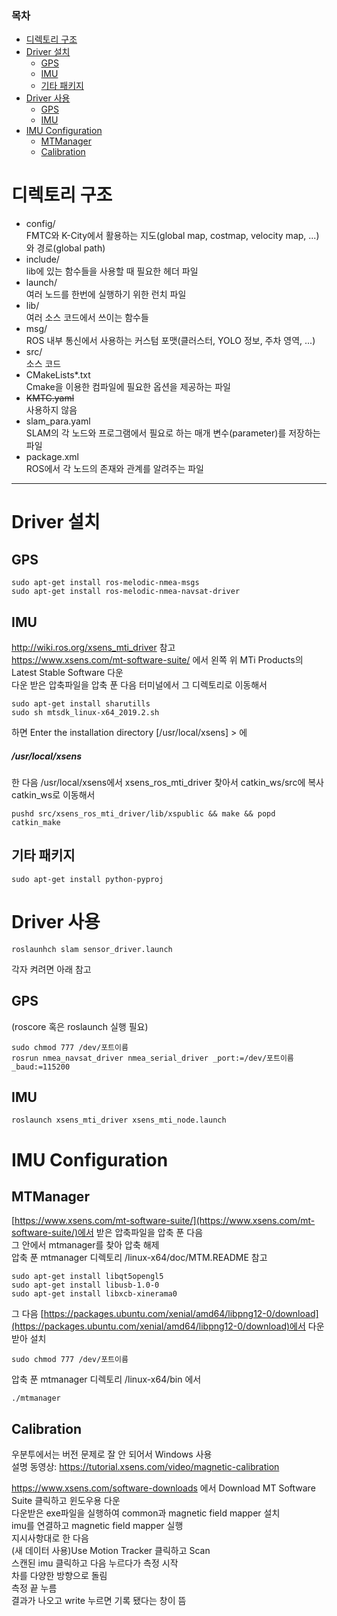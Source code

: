 ### 목차
- [디렉토리 구조](#디렉토리-구조)
- [Driver 설치](#driver-설치)
  * [GPS](#gps)
  * [IMU](#imu)
  * [기타 패키지](#기타-패키지)
- [Driver 사용](#driver-사용)
  * [GPS](#gps-1)
  * [IMU](#imu-1)
- [IMU Configuration](#imu-configuration)
  * [MTManager](#mtmanager)
  * [Calibration](#calibration)

# 디렉토리 구조
* config/   
FMTC와 K-City에서 활용하는 지도(global map, costmap, velocity map, ...)와 경로(global path)
* include/   
lib에 있는 함수들을 사용할 때 필요한 헤더 파일
* launch/   
여러 노드를 한번에 실행하기 위한 런치 파일 
* lib/   
여러 소스 코드에서 쓰이는 함수들
* msg/   
ROS 내부 통신에서 사용하는 커스텀 포맷(클러스터, YOLO 정보, 주차 영역, ...)
* src/   
소스 코드
* CMakeLists*.txt   
Cmake을 이용한 컴파일에 필요한 옵션을 제공하는 파일
* ~~KMTC.yaml~~   
사용하지 않음
* slam_para.yaml   
SLAM의 각 노드와 프로그램에서 필요로 하는 매개 변수(parameter)를 저장하는 파일
* package.xml   
ROS에서 각 노드의 존재와 관계를 알려주는 파일

-----

# Driver 설치
## GPS
```
sudo apt-get install ros-melodic-nmea-msgs
sudo apt-get install ros-melodic-nmea-navsat-driver
```

## IMU
http://wiki.ros.org/xsens_mti_driver 참고   
https://www.xsens.com/mt-software-suite/ 에서 왼쪽 위 MTi Products의 Latest Stable Software 다운   
다운 받은 압축파일을 압축 푼 다음 터미널에서 그 디렉토리로 이동해서   
```
sudo apt-get install sharutills
sudo sh mtsdk_linux-x64_2019.2.sh
```
하면 Enter the installation directory [/usr/local/xsens] > 에   
##### /usr/local/xsens   
한 다음 /usr/local/xsens에서 xsens_ros_mti_driver 찾아서 catkin_ws/src에 복사   
catkin_ws로 이동해서   
```
pushd src/xsens_ros_mti_driver/lib/xspublic && make && popd
catkin_make
```

## 기타 패키지
```
sudo apt-get install python-pyproj
```

# Driver 사용
```
roslaunhch slam sensor_driver.launch
```
각자 켜려면 아래 참고

## GPS
(roscore 혹은 roslaunch 실행 필요)   
```
sudo chmod 777 /dev/포트이름
rosrun nmea_navsat_driver nmea_serial_driver _port:=/dev/포트이름 _baud:=115200
```

## IMU
```sudo chmod 777 /dev/포트이름
roslaunch xsens_mti_driver xsens_mti_node.launch
```

# IMU Configuration
## MTManager
[https://www.xsens.com/mt-software-suite/](https://www.xsens.com/mt-software-suite/)에서 받은 압축파일을 압축 푼 다음   
그 안에서 mtmanager를 찾아 압축 해제   
압축 푼 mtmanager 디렉토리 /linux-x64/doc/MTM.README 참고   
```
sudo apt-get install libqt5opengl5   
sudo apt-get install libusb-1.0-0   
sudo apt-get install libxcb-xinerama0   
```
그 다음 [https://packages.ubuntu.com/xenial/amd64/libpng12-0/download](https://packages.ubuntu.com/xenial/amd64/libpng12-0/download)에서 다운받아 설치   
   
```
sudo chmod 777 /dev/포트이름
```
압축 푼 mtmanager 디렉토리 /linux-x64/bin 에서   
```
./mtmanager
```

## Calibration
우분투에서는 버전 문제로 잘 안 되어서 Windows 사용   
설명 동영상: https://tutorial.xsens.com/video/magnetic-calibration   

https://www.xsens.com/software-downloads 에서 Download MT Software Suite 클릭하고 윈도우용 다운   
다운받은 exe파일을 실행하여 common과 magnetic field mapper 설치   
imu를 연결하고 magnetic field mapper 실행   
지시사항대로 한 다음   
(새 데이터 사용)Use Motion Tracker 클릭하고 Scan   
스캔된 imu 클릭하고 다음 누르다가 측정 시작   
차를 다양한 방향으로 돌림   
측정 끝 누름   
결과가 나오고 write 누르면 기록 됐다는 창이 뜸   

